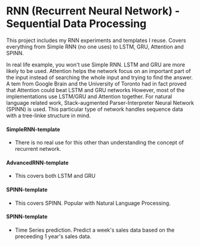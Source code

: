 # RNN (Recurrent Neural Network) - Sequential Data Processing
This project includes my RNN experiments and templates I reuse. Covers everything from Simple RNN (no one uses) to LSTM, GRU, Attention and SPINN.

In real life example, you won't use Simple RNN. LSTM and GRU are more likely to be used. Attention helps the network focus on an important part of the input instead of searching the whole input and trying to find the answer. A tem from Google Brain and the University of Toronto had in fact proved that Attention could beat LSTM and GRU networks However, most of the implementations use LSTM/GRU and Attention together. For natural language related work, Stack-augmented Parser-Interpreter Neural Network (SPINN) is used. This particular type of network handles sequence data with a tree-linke structure in mind.

#### SimpleRNN-template
- There is no real use for this other than understanding the concept of recurrent network.

#### AdvancedRNN-template
- This covers both LSTM and GRU

#### SPINN-template
- This covers SPINN. Popular with Natural Language Processing.

#### SPINN-template
- Time Series prediction. Predict a week's sales data based on the preceeding 1 year's sales data.

